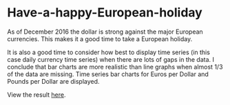 # Have-a-happy-European-holiday

As of December 2016 the dollar is strong against the major European currencies. This makes it a good time to take a European holiday.

It is also a good time to consider how best to display time series (in this case daily currency time series) when there are lots of gaps in the data. I conclude that bar charts are more realistic than line graphs when almost 1/3 of the data are missing. Time series bar charts for Euros per Dollar and Pounds per Dollar are displayed.

View the result <a href='https://quantbo.github.io/Have-a-happy-European-holiday/' target='_blank'>here</a>.
